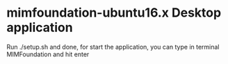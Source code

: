 # mimfoundation-ubuntu16.x Desktop application
Run ./setup.sh and done, for start the application, you can type in terminal MIMFoundation and hit enter
